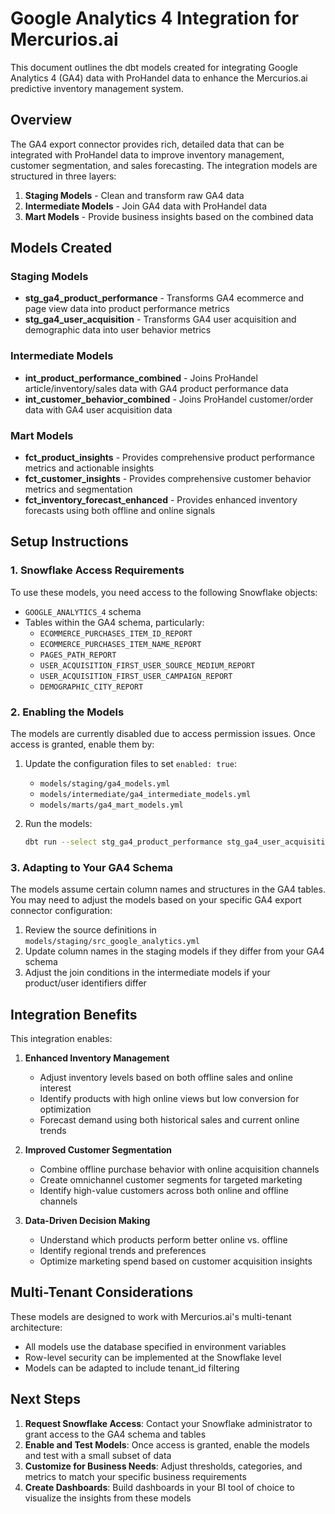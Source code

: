 # Google Analytics 4 Integration for Mercurios.ai

This document outlines the dbt models created for integrating Google Analytics 4 (GA4) data with ProHandel data to enhance the Mercurios.ai predictive inventory management system.

## Overview

The GA4 export connector provides rich, detailed data that can be integrated with ProHandel data to improve inventory management, customer segmentation, and sales forecasting. The integration models are structured in three layers:

1. **Staging Models** - Clean and transform raw GA4 data
2. **Intermediate Models** - Join GA4 data with ProHandel data
3. **Mart Models** - Provide business insights based on the combined data

## Models Created

### Staging Models

- **stg_ga4_product_performance** - Transforms GA4 ecommerce and page view data into product performance metrics
- **stg_ga4_user_acquisition** - Transforms GA4 user acquisition and demographic data into user behavior metrics

### Intermediate Models

- **int_product_performance_combined** - Joins ProHandel article/inventory/sales data with GA4 product performance data
- **int_customer_behavior_combined** - Joins ProHandel customer/order data with GA4 user acquisition data

### Mart Models

- **fct_product_insights** - Provides comprehensive product performance metrics and actionable insights
- **fct_customer_insights** - Provides comprehensive customer behavior metrics and segmentation
- **fct_inventory_forecast_enhanced** - Provides enhanced inventory forecasts using both offline and online signals

## Setup Instructions

### 1. Snowflake Access Requirements

To use these models, you need access to the following Snowflake objects:

- `GOOGLE_ANALYTICS_4` schema
- Tables within the GA4 schema, particularly:
  - `ECOMMERCE_PURCHASES_ITEM_ID_REPORT`
  - `ECOMMERCE_PURCHASES_ITEM_NAME_REPORT`
  - `PAGES_PATH_REPORT`
  - `USER_ACQUISITION_FIRST_USER_SOURCE_MEDIUM_REPORT`
  - `USER_ACQUISITION_FIRST_USER_CAMPAIGN_REPORT`
  - `DEMOGRAPHIC_CITY_REPORT`

### 2. Enabling the Models

The models are currently disabled due to access permission issues. Once access is granted, enable them by:

1. Update the configuration files to set `enabled: true`:
   - `models/staging/ga4_models.yml`
   - `models/intermediate/ga4_intermediate_models.yml`
   - `models/marts/ga4_mart_models.yml`

2. Run the models:
   ```bash
   dbt run --select stg_ga4_product_performance stg_ga4_user_acquisition int_product_performance_combined int_customer_behavior_combined fct_product_insights fct_customer_insights fct_inventory_forecast_enhanced
   ```

### 3. Adapting to Your GA4 Schema

The models assume certain column names and structures in the GA4 tables. You may need to adjust the models based on your specific GA4 export connector configuration:

1. Review the source definitions in `models/staging/src_google_analytics.yml`
2. Update column names in the staging models if they differ from your GA4 schema
3. Adjust the join conditions in the intermediate models if your product/user identifiers differ

## Integration Benefits

This integration enables:

1. **Enhanced Inventory Management**
   - Adjust inventory levels based on both offline sales and online interest
   - Identify products with high online views but low conversion for optimization
   - Forecast demand using both historical sales and current online trends

2. **Improved Customer Segmentation**
   - Combine offline purchase behavior with online acquisition channels
   - Create omnichannel customer segments for targeted marketing
   - Identify high-value customers across both online and offline channels

3. **Data-Driven Decision Making**
   - Understand which products perform better online vs. offline
   - Identify regional trends and preferences
   - Optimize marketing spend based on customer acquisition insights

## Multi-Tenant Considerations

These models are designed to work with Mercurios.ai's multi-tenant architecture:

- All models use the database specified in environment variables
- Row-level security can be implemented at the Snowflake level
- Models can be adapted to include tenant_id filtering

## Next Steps

1. **Request Snowflake Access**: Contact your Snowflake administrator to grant access to the GA4 schema and tables
2. **Enable and Test Models**: Once access is granted, enable the models and test with a small subset of data
3. **Customize for Business Needs**: Adjust thresholds, categories, and metrics to match your specific business requirements
4. **Create Dashboards**: Build dashboards in your BI tool of choice to visualize the insights from these models
